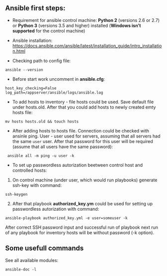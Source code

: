  ## Ansible first steps:

* Requirement for ansible control machine:
**Python 2** (versions 2.6 or 2.7) or **Python 3** (versions 3.5 and higher) installed (**Windows isn’t supported** for the control machine)

* Ansible installation:
https://docs.ansible.com/ansible/latest/installation_guide/intro_installation.html

* Checking path to config file:
```
ansible --version
```

* Before start work uncomment in **ansible.cfg**:
```
host_key_checking=False
log_path=/appserver/ansible/logs/ansible.log
```

* To add hosts to inventory - file hosts could be used. Save default file under hosts.old. After that you could add hosts to newly created emty hosts file:
```
mv hosts hosts.old && touch hosts
```
* After adding hosts to hosts file. Connection could be checked with ansinle ping. User - user used for servers, assuming that all servers had the same `user` user. After that password for this user will be required (assume that all users have the same password):
```
 ansible all -m ping -u user -k
 ```

* To set up passwordless autorization beetween control host and controlled hosts:
1. On control machine (under user, which would run playbooks) generate ssh-key with command:
```
ssh-keygen
```
2. After that playbook **authorized_key.ym** could be used for setting up passwordless autorization with command:
```
ansible-playbook authorized_key.yml -e user=someuser -k
```
After correct SSH password input and successful run of playbook next run of any playbook for inventory hosts will be without password (-k option). 


 ## Some usefull commands
 See all available modules:
 ```
 ansible-doc -l
 ```
